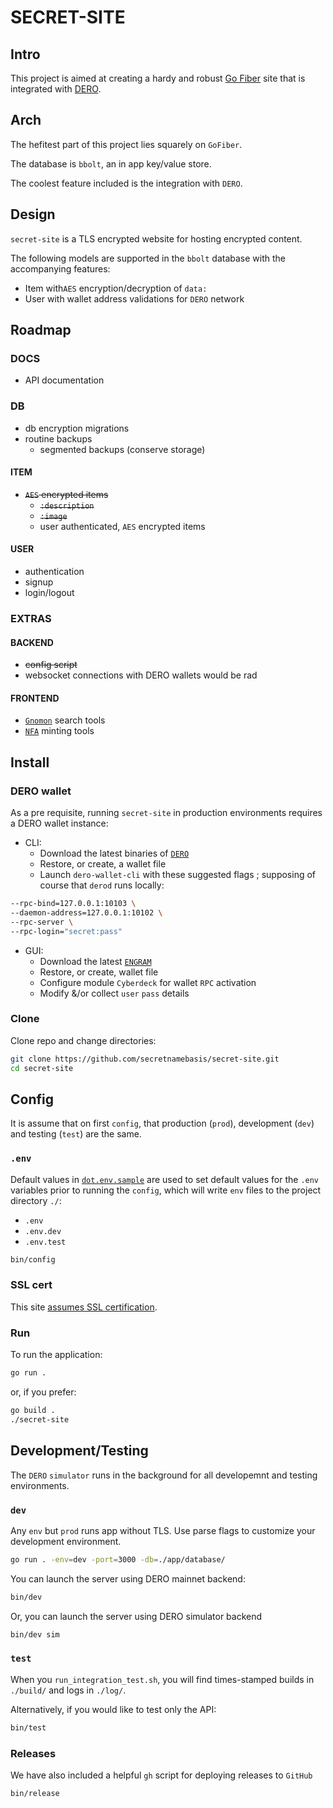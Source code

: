 # SECRET-SITE
## Intro
This project is aimed at creating a hardy and robust [Go Fiber](https://gofiber.io/) site that is integrated with [DERO](https://dero.io).
## Arch
The hefitest part of this project lies squarely on `GoFiber`.

The database is `bbolt`, an in app key/value store. 

The coolest feature included is the integration with `DERO`.
## Design
`secret-site` is a TLS encrypted website for hosting encrypted content. 

The following models are supported in the `bbolt` database with the accompanying features: 
- Item with`AES` encryption/decryption of `data:`
- User with wallet address validations for `DERO` network
## Roadmap
### DOCS
- API documentation 
### DB
- db encryption migrations
- routine backups
    - segmented backups (conserve storage)
#### ITEM
- ~~`AES` encrypted items~~
    - ~~`:description`~~
    - ~~`:image`~~
    - user authenticated, `AES` encrypted items
#### USER
- authentication
- signup
- login/logout
### EXTRAS
#### BACKEND
- ~~config script~~
- websocket connections with DERO wallets would be rad 
#### FRONTEND
- [`Gnomon`](https://github.com/civilware/Gnomon) search tools
- [`NFA`](https://github.com/civilware/artificer-nfa-standard) minting tools
## Install
### DERO wallet
As a pre requisite, running `secret-site` in production environments requires a DERO wallet instance:
- CLI:
    - Download the latest binaries of [`DERO`](https://github.com/deroproject/derohe/releases/latest/)
    - Restore, or create, a wallet file
    - Launch `dero-wallet-cli` with these suggested flags ; supposing of course that `derod` runs locally:
```sh
--rpc-bind=127.0.0.1:10103 \
--daemon-address=127.0.0.1:10102 \
--rpc-server \
--rpc-login="secret:pass"
```
- GUI: 
    - Download the latest [`ENGRAM`](https://github.com/DEROFDN/Engram/releases/latest/)
    - Restore, or create, wallet file
    - Configure module `Cyberdeck` for wallet `RPC` activation
    - Modify &/or collect `user` `pass` details
### Clone
Clone repo and change directories:
```sh
git clone https://github.com/secretnamebasis/secret-site.git
cd secret-site
```
## Config
It is assume that on first `config`, that production (`prod`), development (`dev`) and testing (`test`) are the same. 
### `.env`
Default values in [`dot.env.sample`](https://github.com/secretnamebasis/secret-site/blob/main/dot.env.sample) are used to set default values for the `.env` variables prior to running the `config`, which will write `env` files to the project directory `./`: 
- `.env` 
- `.env.dev`
- `.env.test` 
```sh
bin/config
```  
### SSL cert
This site [assumes SSL certification](https://github.com/secretnamebasis/secret-site/blob/cd559806442bad5553464d6fbee86966fec1aa3e/app/site.go#L41).
### Run
To run the application: 
```sh
go run .
``` 
or, if you prefer:  
```sh
go build . 
./secret-site
```
## Development/Testing
The `DERO` `simulator` runs in the background for all developemnt and testing environments.

### `dev`
Any `env` but `prod` runs app without TLS. Use parse flags to customize your development environment. 
```sh
go run . -env=dev -port=3000 -db=./app/database/
```
You can launch the server using DERO mainnet backend:
```sh
bin/dev
```
Or, you can launch the server using DERO simulator backend
```sh
bin/dev sim
```
### `test`
When you `run_integration_test.sh`, you will find times-stamped builds in `./build/` and logs in `./log/`.

Alternatively, if you would like to test only the API:
```sh
bin/test
```
### Releases
We have also included a helpful `gh` script for deploying releases to `GitHub`
```sh
bin/release
```
